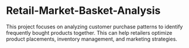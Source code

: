 # Retail-Market-Basket-Analysis
 This project focuses on analyzing customer purchase patterns to identify frequently bought products together. This can help retailers optimize product placements, inventory management, and marketing strategies.
